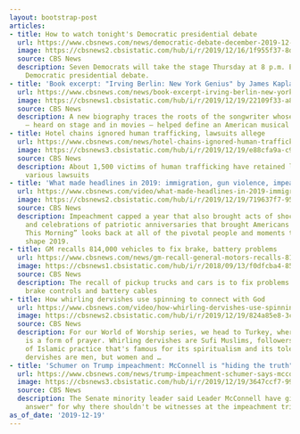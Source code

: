 ```yaml
---
layout: bootstrap-post
articles:
- title: How to watch tonight's Democratic presidential debate
  url: https://www.cbsnews.com/news/democratic-debate-december-2019-12-19-watch-live-stream-online-start-time-candidates-tv-channel-los-angeles/
  image: https://cbsnews2.cbsistatic.com/hub/i/r/2019/12/16/1f955f37-8d0b-4ca5-85b6-c7b68d656da0/thumbnail/1200x630/638d2b5bca41dd67940e8e5f7ce18df7/gettyimages-1189051142.jpg
  source: CBS News
  description: Seven Democrats will take the stage Thursday at 8 p.m. ET for the sixth
    Democratic presidential debate.
- title: 'Book excerpt: "Irving Berlin: New York Genius" by James Kaplan'
  url: https://www.cbsnews.com/news/book-excerpt-irving-berlin-new-york-genius-by-james-kaplan/
  image: https://cbsnews1.cbsistatic.com/hub/i/r/2019/12/19/22109f33-a892-4208-8be8-fbcb8b47f305/thumbnail/1200x630/49f1fcb539e15d604a38a2a2cde4851d/irving-berlin-cover-yale-university-press-promo.jpg
  source: CBS News
  description: A new biography traces the roots of the songwriter whose classic tunes
    – heard on stage and in movies – helped define an American musical vernacular
- title: Hotel chains ignored human trafficking, lawsuits allege
  url: https://www.cbsnews.com/news/hotel-chains-ignored-human-trafficking-lawsuits-allege/
  image: https://cbsnews3.cbsistatic.com/hub/i/r/2019/12/19/e88cfa9a-c9bb-4e85-bd0b-6a09dd069954/thumbnail/1200x630/d2868514e1ae4652607499fff799ad4d/rtsz6dc.jpg
  source: CBS News
  description: About 1,500 victims of human trafficking have retained lawyers in the
    various lawsuits
- title: 'What made headlines in 2019: immigration, gun violence, impeachment'
  url: https://www.cbsnews.com/video/what-made-headlines-in-2019-immigration-gun-violence-impeachment/
  image: https://cbsnews2.cbsistatic.com/hub/i/r/2019/12/19/719637f7-9529-4b9a-bad3-de37614667dc/thumbnail/1200x630/1cbff3eb5b50c004604b705bf3334b35/1219-ctm-newsyearender-1996510-640x360.jpg
  source: CBS News
  description: Impeachment capped a year that also brought acts of shocking gun violence
    and celebrations of patriotic anniversaries that brought Americans together. “CBS
    This Morning” looks back at all of the pivotal people and moments that helped
    shape 2019.
- title: GM recalls 814,000 vehicles to fix brake, battery problems
  url: https://www.cbsnews.com/news/gm-recall-general-motors-recalls-814000-vehicles-to-fix-brake-battery-problems/
  image: https://cbsnews1.cbsistatic.com/hub/i/r/2018/09/13/f0dfcba4-858e-4983-b28d-f98ec517ae59/thumbnail/1200x630/6ffb8ccbf1b589d0dd91717183678943/gm-gettyimages-491501095.jpg
  source: CBS News
  description: The recall of pickup trucks and cars is to fix problems with electronic
    brake controls and battery cables
- title: How whirling dervishes use spinning to connect with God
  url: https://www.cbsnews.com/video/how-whirling-dervishes-use-spinning-to-connect-with-god/
  image: https://cbsnews2.cbsistatic.com/hub/i/r/2019/12/19/824a85e8-3c05-4585-af75-813c55b29b6d/thumbnail/1200x630/8819dfb372aeef731e3013375837450e/1219-ctm-wowturkey-williams-1996505-640x360.jpg
  source: CBS News
  description: For our World of Worship series, we head to Turkey, where whirling
    is a form of prayer. Whirling dervishes are Sufi Muslims, followers of a school
    of Islamic practice that's famous for its spiritualism and its tolerance. Most
    dervishes are men, but women and …
- title: 'Schumer on Trump impeachment: McConnell is "hiding the truth"'
  url: https://www.cbsnews.com/news/trump-impeachment-schumer-says-mcconnell-is-hiding-the-truth-by-rejecting-request-for-witnesses-at-trial/
  image: https://cbsnews3.cbsistatic.com/hub/i/r/2019/12/19/3647ccf7-9912-48f9-be4f-e68f1e4c7103/thumbnail/1200x630/06d76fc30e1676a55011e2962cf558fd/1219-ctm-impeachmentguest-schumer-1996452-640x360.jpg
  source: CBS News
  description: The Senate minority leader said Leader McConnell have given "no good
    answer" for why there shouldn't be witnesses at the impeachment trial.
as_of_date: '2019-12-19'
---
```



